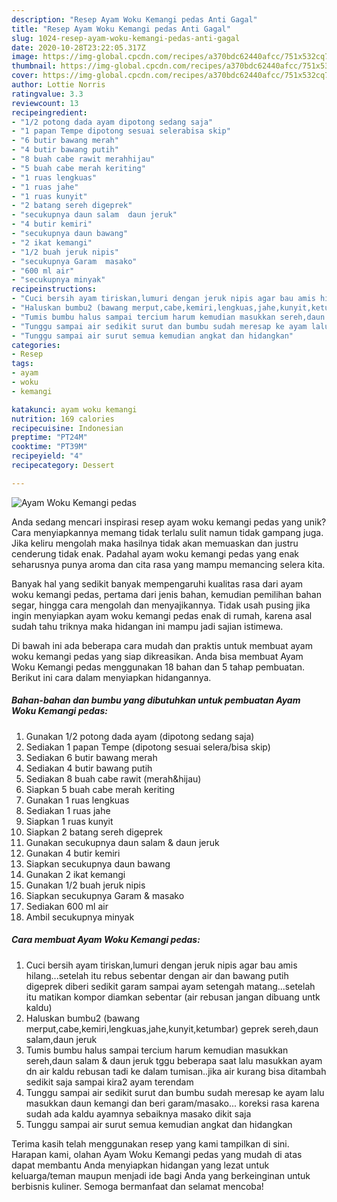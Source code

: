 ```yaml
---
description: "Resep Ayam Woku Kemangi pedas Anti Gagal"
title: "Resep Ayam Woku Kemangi pedas Anti Gagal"
slug: 1024-resep-ayam-woku-kemangi-pedas-anti-gagal
date: 2020-10-28T23:22:05.317Z
image: https://img-global.cpcdn.com/recipes/a370bdc62440afcc/751x532cq70/ayam-woku-kemangi-pedas-foto-resep-utama.jpg
thumbnail: https://img-global.cpcdn.com/recipes/a370bdc62440afcc/751x532cq70/ayam-woku-kemangi-pedas-foto-resep-utama.jpg
cover: https://img-global.cpcdn.com/recipes/a370bdc62440afcc/751x532cq70/ayam-woku-kemangi-pedas-foto-resep-utama.jpg
author: Lottie Norris
ratingvalue: 3.3
reviewcount: 13
recipeingredient:
- "1/2 potong dada ayam dipotong sedang saja"
- "1 papan Tempe dipotong sesuai selerabisa skip"
- "6 butir bawang merah"
- "4 butir bawang putih"
- "8 buah cabe rawit merahhijau"
- "5 buah cabe merah keriting"
- "1 ruas lengkuas"
- "1 ruas jahe"
- "1 ruas kunyit"
- "2 batang sereh digeprek"
- "secukupnya daun salam  daun jeruk"
- "4 butir kemiri"
- "secukupnya daun bawang"
- "2 ikat kemangi"
- "1/2 buah jeruk nipis"
- "secukupnya Garam  masako"
- "600 ml air"
- "secukupnya minyak"
recipeinstructions:
- "Cuci bersih ayam tiriskan,lumuri dengan jeruk nipis agar bau amis hilang...setelah itu rebus sebentar dengan air dan bawang putih digeprek diberi sedikit garam sampai ayam setengah matang...setelah itu matikan kompor diamkan sebentar (air rebusan jangan dibuang untk kaldu)"
- "Haluskan bumbu2 (bawang merput,cabe,kemiri,lengkuas,jahe,kunyit,ketumbar) geprek sereh,daun salam,daun jeruk"
- "Tumis bumbu halus sampai tercium harum kemudian masukkan sereh,daun salam &amp; daun jeruk tggu beberapa saat lalu masukkan ayam dn air kaldu rebusan tadi ke dalam tumisan..jika air kurang bisa ditambah sedikit saja sampai kira2 ayam terendam"
- "Tunggu sampai air sedikit surut dan bumbu sudah meresap ke ayam lalu masukkan daun kemangi dan beri garam/masako... koreksi rasa karena sudah ada kaldu ayamnya sebaiknya masako dikit saja"
- "Tunggu sampai air surut semua kemudian angkat dan hidangkan"
categories:
- Resep
tags:
- ayam
- woku
- kemangi

katakunci: ayam woku kemangi 
nutrition: 169 calories
recipecuisine: Indonesian
preptime: "PT24M"
cooktime: "PT39M"
recipeyield: "4"
recipecategory: Dessert

---
```



![Ayam Woku Kemangi pedas](https://img-global.cpcdn.com/recipes/a370bdc62440afcc/751x532cq70/ayam-woku-kemangi-pedas-foto-resep-utama.jpg)

Anda sedang mencari inspirasi resep ayam woku kemangi pedas yang unik? Cara menyiapkannya memang tidak terlalu sulit namun tidak gampang juga. Jika keliru mengolah maka hasilnya tidak akan memuaskan dan justru cenderung tidak enak. Padahal ayam woku kemangi pedas yang enak seharusnya punya aroma dan cita rasa yang mampu memancing selera kita.

Banyak hal yang sedikit banyak mempengaruhi kualitas rasa dari ayam woku kemangi pedas, pertama dari jenis bahan, kemudian pemilihan bahan segar, hingga cara mengolah dan menyajikannya. Tidak usah pusing jika ingin menyiapkan ayam woku kemangi pedas enak di rumah, karena asal sudah tahu triknya maka hidangan ini mampu jadi sajian istimewa.




Di bawah ini ada beberapa cara mudah dan praktis untuk membuat ayam woku kemangi pedas yang siap dikreasikan. Anda bisa membuat Ayam Woku Kemangi pedas menggunakan 18 bahan dan 5 tahap pembuatan. Berikut ini cara dalam menyiapkan hidangannya.

<!--inarticleads1-->

##### Bahan-bahan dan bumbu yang dibutuhkan untuk pembuatan Ayam Woku Kemangi pedas:

1. Gunakan 1/2 potong dada ayam (dipotong sedang saja)
1. Sediakan 1 papan Tempe (dipotong sesuai selera/bisa skip)
1. Sediakan 6 butir bawang merah
1. Sediakan 4 butir bawang putih
1. Sediakan 8 buah cabe rawit (merah&amp;hijau)
1. Siapkan 5 buah cabe merah keriting
1. Gunakan 1 ruas lengkuas
1. Sediakan 1 ruas jahe
1. Siapkan 1 ruas kunyit
1. Siapkan 2 batang sereh digeprek
1. Gunakan secukupnya daun salam &amp; daun jeruk
1. Gunakan 4 butir kemiri
1. Siapkan secukupnya daun bawang
1. Gunakan 2 ikat kemangi
1. Gunakan 1/2 buah jeruk nipis
1. Siapkan secukupnya Garam &amp; masako
1. Sediakan 600 ml air
1. Ambil secukupnya minyak




<!--inarticleads2-->

##### Cara membuat Ayam Woku Kemangi pedas:

1. Cuci bersih ayam tiriskan,lumuri dengan jeruk nipis agar bau amis hilang...setelah itu rebus sebentar dengan air dan bawang putih digeprek diberi sedikit garam sampai ayam setengah matang...setelah itu matikan kompor diamkan sebentar (air rebusan jangan dibuang untk kaldu)
1. Haluskan bumbu2 (bawang merput,cabe,kemiri,lengkuas,jahe,kunyit,ketumbar) geprek sereh,daun salam,daun jeruk
1. Tumis bumbu halus sampai tercium harum kemudian masukkan sereh,daun salam &amp; daun jeruk tggu beberapa saat lalu masukkan ayam dn air kaldu rebusan tadi ke dalam tumisan..jika air kurang bisa ditambah sedikit saja sampai kira2 ayam terendam
1. Tunggu sampai air sedikit surut dan bumbu sudah meresap ke ayam lalu masukkan daun kemangi dan beri garam/masako... koreksi rasa karena sudah ada kaldu ayamnya sebaiknya masako dikit saja
1. Tunggu sampai air surut semua kemudian angkat dan hidangkan




Terima kasih telah menggunakan resep yang kami tampilkan di sini. Harapan kami, olahan Ayam Woku Kemangi pedas yang mudah di atas dapat membantu Anda menyiapkan hidangan yang lezat untuk keluarga/teman maupun menjadi ide bagi Anda yang berkeinginan untuk berbisnis kuliner. Semoga bermanfaat dan selamat mencoba!
